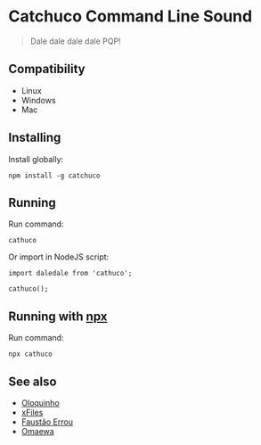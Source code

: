 # Catchuco Command Line Sound

> Dale dale dale dale PQP! 

## Compatibility

- Linux
- Windows
- Mac

## Installing
Install globally:

    npm install -g catchuco

## Running
Run command:

    cathuco

Or import in NodeJS script:

    import daledale from 'cathuco';

    cathuco();
    
## Running with [npx](https://www.npmjs.com/package/npx)
Run command:

    npx cathuco


## See also

 - [Oloquinho](https://github.com/oloquinho/oloquinho)
 - [xFiles](https://github.com/BrOrlandi/xfiles/)
 - [Faustão Errou](https://github.com/BrOrlandi/faustao-errou/)
 - [Omaewa](https://github.com/BrOrlandi/omaewa/)
